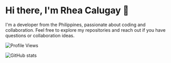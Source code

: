 # Hi there, I'm Rhea Calugay 👋

I'm a developer from the Philippines, passionate about coding and collaboration. Feel free to explore my repositories and reach out if you have questions or collaboration ideas.

![Profile Views](https://komarev.com/ghpvc/?username=calugayrhea&label=PROFILE+VIEWS)

![GitHub stats](https://github-readme-stats.vercel.app/api?username=calugayrhea&show_icons=true&count_private=true)
